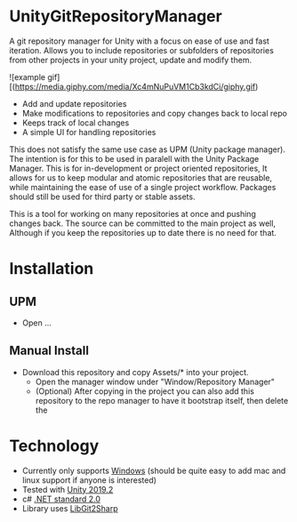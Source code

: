 # UnityGitRepositoryManager

A git repository manager for Unity with a focus on ease of use and fast iteration. 
Allows you to include repositories or subfolders of repositories from other projects in your unity project, update and modify them.

![example gif][(https://media.giphy.com/media/Xc4mNuPuVM1Cb3kdCi/giphy.gif)

- Add and update repositories
- Make modifications to repositories and copy changes back to local repo
- Keeps track of local changes
- A simple UI for handling repositories

This does not satisfy the same use case as UPM (Unity package manager). The intention is for this to be used in paralell with the Unity Package Manager. This is for in-development or project oriented repositories, It allows for us to keep modular and atomic repositories that are reusable, while maintaining the ease of use of a single project workflow. Packages should still be used for third party or stable assets.

This is a tool for working on many repositories at once and pushing changes back. The source can be committed to the main project as well, Although if you keep the repositories up to date there is no need for that.

# Installation
## UPM
- Open ...
## Manual Install
- Download this repository and copy Assets/* into your project. 
  - Open the manager window under "Window/Repository Manager"
  - (Optional) After copying in the project you can also add this repository to the repo manager to have it bootstrap itself, then delete the 

# Technology

- Currently only supports [Windows](https://www.microsoft.com/en-us/software-download/windows10) (should be quite easy to add mac and linux support if anyone is interested)
- Tested with [Unity 2019.2](https://unity.com/)
- c# [.NET standard 2.0](https://docs.microsoft.com/en-us/dotnet/standard/net-standard)
- Library uses [LibGit2Sharp](https://github.com/libgit2/libgit2sharp/) 

